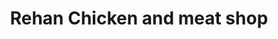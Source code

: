 ---
title: "Rehan Chicken and meat shop"
url: /karachi/rehan-chicken-and-meat-shop/
shop: Allgemein
---